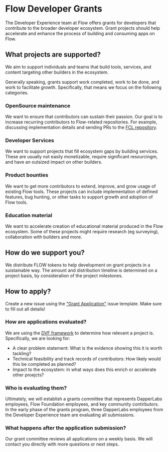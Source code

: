 # Flow Developer Grants
The Developer Experience team at Flow offers grants for developers that contribute to the broader developer ecosystem. Grant projects should help accelerate and enhance the process of building and consuming apps on Flow.

## What projects are supported?
We aim to support individuals and teams that build tools, services, and content targeting other builders in the ecosystem.

Generally speaking, grants support work completed, work to be done, and work to facilitate growth. Specifically, that means we focus on the following categories.

### OpenSource maintenance

We want to ensure that contributors can sustain their passion. Our goal is to increase recurring contributors to Flow-related repositories. For example, discussing implementation details and sending PRs to the [FCL repository](https://github.com/onflow/fcl-js).

### Developer Services

We want to support projects that fill ecosystem gaps by building services. These are usually not easily monetizable, require significant resourcingm, and have an outsized impact on other builders.

### Product bounties

We want to get more contributors to extend, improve, and grow usage of existing Flow tools. These projects can include implementation of defined features, bug hunting, or other tasks to support growth and adoption of Flow tools.

### Education material

We want to accelerate creation of educational material produced in the Flow ecosystem. Some of these projects might require research (eg surveying), collaboration with builders and more.

## How do we support you?

We distribute FLOW tokens to help development on grant projects in a suistainable way. The amount and distribution timeline is determined on a project basis, by consideration of the project milestones.

## How to apply?
Create a new issue using the ["Grant Application"](https://github.com/onflow/developer-grants/issues/new?assignees=alxflw&labels=in+review&template=grant-application.md&title=) issue template. Make sure to fill out all details!

### How are applications evaluated?

We are using the [DVF framework](https://tryble.atlassian.net/wiki/spaces/prioritizr/pages/254738466/Design+Thinking+Desirability+Viability+and+Feasibility+DVF) to determine how relevant a project is. Specifically, we are looking for:

- A clear problem statement: What is the evidence showing this it is worth tackling?
- Technical feasibility and track records of contributors: How likely would this be completed as planned?
- Impact to the ecosystem: In what ways does this enrich or accelerate other proejcts?

### Who is evaluating them?

Ultimately, we will establish a grants committee that represents DapperLabs employees, Flow Foundation employees, and key community contirbutors. In the early phase of the grants program, three DapperLabs employees from the Developer Experience team are evaluating all submissions.

### What happens after the application submission?

Our grant committee reviews all applications on a weekly basis. We will contact you directly with more questions or next steps.
